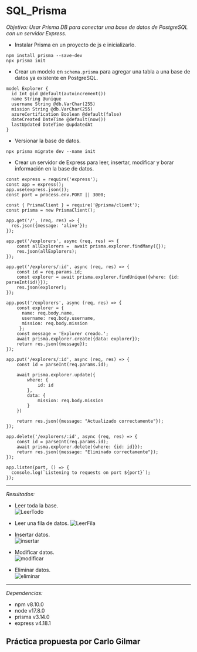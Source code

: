 # SQL_Prisma

*Objetivo: Usar Prisma DB para conectar una base de datos de PostgreSQL con un servidor Express.*    

- Instalar Prisma en un proyecto de js e inicializarlo.  
<pre><code>npm install prisma --save-dev
npx prisma init
</code></pre>

- Crear un modelo en `schema.prisma` para agregar una tabla a una base de datos ya existente en PostgreSQL.  
<pre><code>model Explorer {
  id Int @id @default(autoincrement())
  name String @unique
  username String @db.VarChar(255)
  mission String @db.VarChar(255)
  azureCertification Boolean @default(false)
  dateCreated DateTime @default(now())
  lastUpdated DateTime @updatedAt
}
</code></pre>

- Versionar la base de datos.
<pre><code>npx prisma migrate dev --name init
</code></pre>

- Crear un servidor de Express para leer, insertar, modificar y borar información en la base de datos.
<pre><code>const express = require('express');
const app = express();
app.use(express.json());
const port = process.env.PORT || 3000;

const { PrismaClient } = require('@prisma/client');
const prisma = new PrismaClient();

app.get('/', (req, res) => {
  res.json({message: 'alive'});
});

app.get('/explorers', async (req, res) => {
    const allExplorers =  await prisma.explorer.findMany({});
    res.json(allExplorers);
});

app.get('/explorers/:id', async (req, res) => {
    const id = req.params.id;
    const explorer = await prisma.explorer.findUnique({where: {id: parseInt(id)}});
    res.json(explorer);
});

app.post('/explorers', async (req, res) => {
    const explorer = {
      name: req.body.name,
      username: req.body.username,
      mission: req.body.mission
     };
    const message = 'Explorer creado.';
    await prisma.explorer.create({data: explorer});
    return res.json({message});
});

app.put('/explorers/:id', async (req, res) => {
	const id = parseInt(req.params.id);

	await prisma.explorer.update({
		where: {
			id: id
		},
		data: {
			mission: req.body.mission
		}
	})

	return res.json({message: "Actualizado correctamente"});
});

app.delete('/explorers/:id', async (req, res) => {
	const id = parseInt(req.params.id);
	await prisma.explorer.delete({where: {id: id}});
	return res.json({message: "Eliminado correctamente"});
});

app.listen(port, () => {
  console.log(`Listening to requests on port ${port}`);
});
</code></pre>
---

*Resultados:*  
- Leer toda la base.  
![LeerTodo](https://user-images.githubusercontent.com/97483147/171555609-ea17e9f4-92bc-424c-80d1-83bd69826948.gif)   

- Leer una fila de datos.
![LeerFila](https://user-images.githubusercontent.com/97483147/171556133-1215daa4-72fd-44d6-9e60-ecb03e455b2b.gif)

- Insertar datos.  
![insertar](https://user-images.githubusercontent.com/97483147/171556648-58f1a978-13c2-41bf-a5a8-8db6c3b963df.gif)

- Modificar datos.  
![modificar](https://user-images.githubusercontent.com/97483147/171557692-a94d733e-bb2f-4b9d-ab27-890fac1b7f99.gif)   

- Eliminar datos.  
![eliminar](https://user-images.githubusercontent.com/97483147/171558066-94fff176-d1b9-4b83-97aa-4108ad3c8aef.gif)

---

*Dependencias:*

- npm v8.10.0
- node v17.8.0
- prisma v3.14.0
- express v4.18.1

## Práctica propuesta por Carlo Gilmar 
